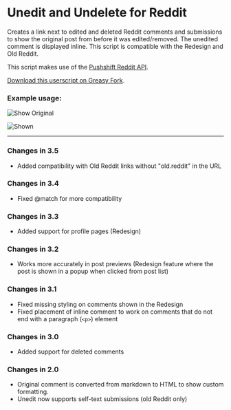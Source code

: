 # Unedit and Undelete for Reddit

Creates a link next to edited and deleted Reddit comments and submissions to show the original post from before it was edited/removed. The unedited comment is displayed inline. This script is compatible with the Redesign and Old Reddit.

This script makes use of the [Pushshift Reddit API](https://github.com/pushshift/api).

[Download this userscript on Greasy Fork](https://greasyfork.org/en/scripts/407466-unedit-and-undelete-for-reddit).

### Example usage:

![Show Original](https://i.imgur.com/aubQhBL.png)

![Shown](https://i.imgur.com/kPlXd6w.png)

----

### Changes in 3.5

* Added compatibility with Old Reddit links without "old.reddit" in the URL

### Changes in 3.4

* Fixed @match for more compatibility

### Changes in 3.3

* Added support for profile pages (Redesign)

### Changes in 3.2

* Works more accurately in post previews (Redesign feature where the post is shown in a popup when clicked from post list)

### Changes in 3.1

* Fixed missing styling on comments shown in the Redesign
* Fixed placement of inline comment to work on comments that do not end with a paragraph (`<p>`) element

### Changes in 3.0

* Added support for deleted comments

### Changes in 2.0

* Original comment is converted from markdown to HTML to show custom formatting.
* Unedit now supports self-text submissions (old Reddit only)

